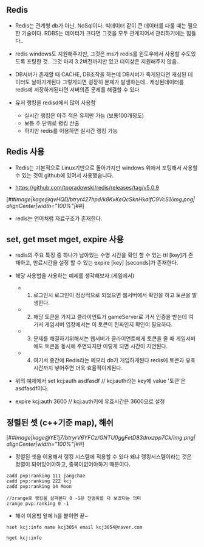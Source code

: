 ## Redis

- Redis는 관계형 db가 아닌, NoSql이다. 빅데이터 같이 큰 데이터를 다룰 때는 필요한 기술이다. RDBS는 데이터가 크다면 그것을 모두 관계지어서 관리하기에는 힘들다..

- redis windows도 지원해주지만, 그것은 ms가 redis를 윈도우에서 사용할 수도있도록 포팅한 것.. 그것 마저 3.2버전까지만 있고 더이상은 지원해주지 않음.. 

- DB서버가 존재할 때 CACHE, DB조작을 하는데  DB서버가 죽게된다면 캐싱된 데이터도 날아가게된다 그렇게되면 굉장히 문제가 발생하는데.. 캐싱된데이터를 redis에 저장하게된다면 서버의존 문제를 해결할 수 있다

- 유저 랭킹을 redisd에서 많이 사용함 
   - 실시간 랭킹은 아주 적은 유저만 가능 (보통100개정도)
   -  보통 주 단위로 랭킹 산출
   - 하지만 redis를 이용하면 실시간 랭킹 가능


## Redis 사용

- Redis는 기본적으로 Linux기반으로 돌아가지만 windows 위에서 포팅해서 사용할 수 있는 것이 github에 있어서 사용했습니다.

- https://github.com/tporadowski/redis/releases/tag/v5.0.9

 [##_Image|kage@qvHQD/btryt427hpd/k8KvKeQcSknHkalfC9VcS1/img.png|alignCenter|width="100%"|_##]
 
 - redis는 언어처럼 자료구조가 존재한다. 
 
 ## set, get mset mget, expire  사용

 
 
 - redis의 주요 특징 중 하나가 남아있는 수명 시간을 확인 할 수 있는 ttl [key]가 존재하고, 만료시간을 설정 할 수 있는 expire [key] [seconds]가 존재한다. 
 
 - 해당 사용법을 사용하는 예제를 생각해보자.(게임에서)
 	- 1. 로그인시 로그인이 정상적으로 되었으면 웹서버에서 확인을 하고 토큰을 발생한다. 
    - 2. 해당 토큰을 가지고 클라이언트가 gameServer로 가서 인증을 받는데 여기서 게임서버 입장에서는 이 토큰이 진짜인지 확인이 필요하다.
    - 3. 문제를 해결하기위해서는 웹서버가 클라이언트에게 토큰을 줄 때 게임서버에도 토큰을 동시에 주면되지만 이렇게 되면 시간이 지연된다.
    - 4. 여기서 중간에 Redis라는 메모리 db가 개입하게된다 redis에 토큰과 유효시간까지 넣어주면 더욱 효율적이게된다.
    

- 위의 예제에서 set kcj:auth asdfasdf    // kcj:auth라는 key에 value '토큰'은 asdfasdf이다.

- expire kcj:auth 3600 // kcj:auth키에 유효시간은 3600으로 설정  



## 정렬된 셋 (c++기준 map), 해쉬   

 [##_Image|kage@YE1j7/btryrV6YFCz/GNTU0ggFetD83dnxzpp7Ck/img.png|alignCenter|width="100%"|_##]
 
 - 정렬된 셋을 이용해서 랭킹 시스템에 적용할 수 있다 왜냐 랭킹시스템이라는 것은 정렬이 되어있어야하고, 중복이없어야하기 때문이다.
 
 ````
 zadd pvp:ranking 111 jangchae
 zadd pvp:ranking 222 kcj
 zadd pvp:ranking 14 Moon
 
 //zrange로 랭킹을 살펴본다 0 -1은 전범위를 다 보겠다는 의미
 zrange pvp:ranking 0 -1
 ````
 
 
 - 해쉬 이용법 앞에 h를 붙이면 끝~ 
 
 ````
 hset kcj:info name kcj3054 email kcj3054@naver.com
 
 hget kcj:info
 ````